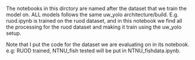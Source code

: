 The notebooks in this dirctory are named after the dataset that we train the model on. ALL models follows the same uw_yolo architecture/build.
E.g. ruod.ipynb is trained on the ruod dataset, and in this notebook we find all the processing for the ruod dataset and making it train using the uw_yolo setup.

Note that I put the code for the dataset we are evaluating on in its notebook. e.g: RUOD trained, NTNU_fish tested will be put in NTNU_fishdata.ipynb. 